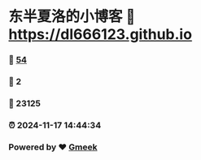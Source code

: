 # 东半夏洛的小博客 :link: https://dl666123.github.io 
### :page_facing_up: [54](https://dl666123.github.io/tag.html) 
### :speech_balloon: 2 
### :hibiscus: 23125 
### :alarm_clock: 2024-11-17 14:44:34 
### Powered by :heart: [Gmeek](https://github.com/Meekdai/Gmeek)
